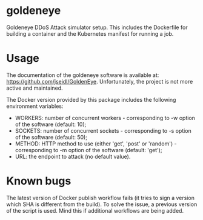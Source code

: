 # goldeneye

Goldeneye DDoS Attack simulator setup. This includes the Dockerfile for building a container 
and the Kubernetes manifest for running a job.

# Usage

The documentation of the goldeneye software is available at: https://github.com/jseidl/GoldenEye. Unfortunately, the project is not more active and maintained. 

The Docker version provided by this package includes the following environment variables:
- WORKERS: number of concurrent workers - corresponding to -w option of the software (default: 10);
- SOCKETS: number of concurrent sockets - corresponding to -s option of the software (default: 50);
- METHOD: HTTP method to use (either 'get', 'post' or 'random') - corresponding to -m option of the software (default: 'get');
- URL: the endpoint to attack (no default value).


# Known bugs

The latest version of Docker publish workflow fails (it tries to sign a version which SHA is different
from the build). To solve the issue, a previous version of the script is used. Mind this if
additional workflows are being added.

